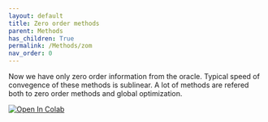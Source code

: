 ```yaml
---
layout: default
title: Zero order methods
parent: Methods
has_children: True
permalink: /Methods/zom
nav_order: 0
---
```


Now we have only zero order information from the oracle. Typical speed of convegence of these methods is sublinear. A lot of methods are refered both to zero order methods and global optimization.

[![Open In Colab](https://colab.research.google.com/assets/colab-badge.svg#button)](https://colab.research.google.com/github/MerkulovDaniil/optim/blob/master/assets/Notebooks/Nevergrad.ipynb)
